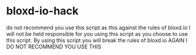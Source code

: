 # bloxd-io-hack
do not recommend you use this script as this against the rules of bloxd.io I will not be held responsible for you using this script as you choose to use this script. By using this script you will break the rules of bloxd.io AGAIN I DO NOT RECOMMEND YOU USE THIS
